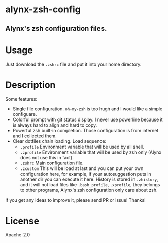 alynx-zsh-config
================

Alynx's zsh configuration files.
--------------------------------

# Usage

Just download the `.zshrc` file and put it into your home directory.

# Description

Some features:

- Single file configuration.
	`oh-my-zsh` is too hugh and I would like a simple configuare.
- Colorful prompt with git status display.
	I never use powerline because it is always hard to align and hard to copy.
- Powerful zsh built-in completion.
	Those configuration is from internet and I collected them.
- Clear dotfiles chain loading.
	Load sequence:
	+ `.profile`
		Environment variable that will be used by all shell.
	+ `.zprofile`
		Environment variable that will be used by zsh only (Alynx does not use this in fact).
	+ `.zshrc`
		Main configuration file.
	+ `.zcustom`
		This will be load at last and you can put your own configuration here, for example, if your autosuggestion puts in another dir you can execute it here.
	History is stored in `.zhistory`, and it will not load files like `.bash_profile`, `.xprofile`, they belongs to other programs, Alynx's zsh configuration only care about zsh.

If you get any ideas to improve it, please send PR or issue! Thanks!

# License

Apache-2.0

